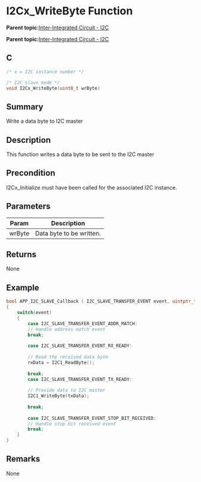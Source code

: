 # I2Cx\_WriteByte Function

**Parent topic:**[Inter-Integrated Circuit - I2C](GUID-9FF2770C-87B8-47A2-830B-AA9EB23ACFEC.md)

**Parent topic:**[Inter-Integrated Circuit - I2C](GUID-84B7C9F3-533A-4A83-9104-9196F8070FF2.md)

## C

```c
/* x = I2C instance number */

/* I2C slave mode */
void I2Cx_WriteByte(uint8_t wrByte)
```

## Summary

Write a data byte to I2C master

## Description

This function writes a data byte to be sent to the I2C master

## Precondition

I2Cx\_Initialize must have been called for the associated I2C instance.

## Parameters

|Param|Description|
|-----|-----------|
|wrByte|Data byte to be written.|

## Returns

None

## Example

```c
bool APP_I2C_SLAVE_Callback ( I2C_SLAVE_TRANSFER_EVENT event, uintptr_t contextHandle )
{
    switch(event)
    {
        case I2C_SLAVE_TRANSFER_EVENT_ADDR_MATCH:
        // Handle address match event
        break;
        
        case I2C_SLAVE_TRANSFER_EVENT_RX_READY:
        
        // Read the received data byte
        rxData = I2C1_ReadByte();
        
        break;
        case I2C_SLAVE_TRANSFER_EVENT_TX_READY:
        
        // Provide data to I2C master
        I2C1_WriteByte(txData);
        
        break;
        
        case I2C_SLAVE_TRANSFER_EVENT_STOP_BIT_RECEIVED:
        // Handle stop bit received event
        break;
    }
}

```

## Remarks

None

